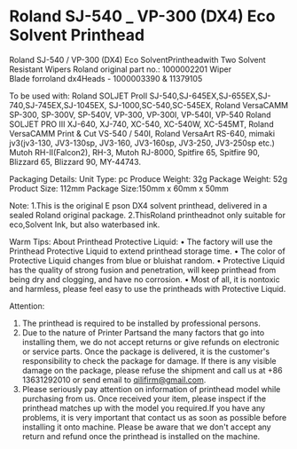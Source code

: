 # Roland SJ-540 _ VP-300 (DX4) Eco Solvent Printhead

Roland SJ-540 / VP-300 (DX4) Eco SolventPrintheadwith Two Solvent Resistant Wipers
Roland original part no.: 1000002201
Wiper Blade forroland dx4Heads - 1000003390 & 11379105

To be used with:
Roland SOLJET ProII SJ-540,SJ-645EX,SJ-655EX,SJ-740,SJ-745EX,SJ-1045EX, SJ-1000,SC-540,SC-545EX,
Roland VersaCAMM SP-300, SP-300V, SP-540V, VP-300, VP-300I, VP-540I, VP-540
Roland SOLJET PRO III XJ-640, XJ-740, XC-540, XC-540W, XC-545MT,
Roland VersaCAMM Print & Cut VS-540 / 540I,
Roland VersaArt RS-640,
mimaki jv3(jv3-130, JV3-130sp, JV3-160, JV3-160sp, JV3-250, JV3-250sp etc.)
Mutoh RH-II(Falcon2), RH-3, Mutoh RJ-8000, Spitfire 65, Spitfire 90, Blizzard 65, Blizzard 90, MY-44743.

Packaging Details:
Unit Type: pc
Produce Weight: 32g
Package Weight: 52g
Product Size: 112mm
Package Size:150mm x 60mm x 50mm

Note:
1.This is the original E pson DX4 solvent printhead, delivered in a sealed Roland original package.
2.ThisRoland printheadnot only suitable for eco,Solvent Ink, but also waterbased ink.


Warm Tips:
About Printhead Protective Liquid:
• The factory will use the Printhead Protective Liquid to extend printhead storage time.
• The color of Protective Liquid changes from blue or bluishat random.
• Protective Liquid has the quality of strong fusion and penetration, will keep printhead from being dry and clogging, and have no corrosion.
• Most of all, it is nontoxic and harmless, please feel easy to use the printheads with Protective Liquid.


Attention:
1. The printhead is required to be installed by professional persons.
2. Due to the nature of Printer Partsand the many factors that go into installing them, we do not accept returns or give refunds on electronic or service parts. Once the package is delivered, it is the customer's responsibility to check the package for damage. If there is any visible damage on the package, please refuse the shipment and call us at +86 13631292010 or send email to qilifirm@gmail.com.
3. Please seriously pay attention on information of printhead model while purchasing from us. Once received your item, please inspect if the printhead matches up with the model you required.If you have any problems, it is very important that contact us as soon as possible before installing it onto machine. Please be aware that we don't accept any return and refund once the printhead is installed on the machine.
